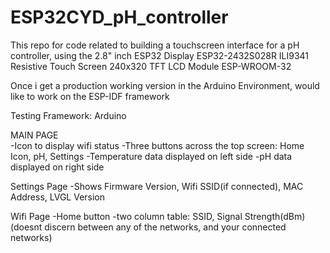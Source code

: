 # ESP32CYD_pH_controller
This repo for code related to building a touchscreen interface for a pH controller, using the 2.8" inch ESP32 Display ESP32-2432S028R ILI9341 Resistive Touch Screen 240x320 TFT LCD Module ESP-WROOM-32

Once i get a production working version in the Arduino Environment, would like to work on the ESP-IDF framework

  Testing Framework: Arduino

MAIN PAGE  
  -Icon to display wifi status
  -Three buttons across the top screen: Home Icon, pH, Settings
  -Temperature data displayed on left side
  -pH data displayed on right side

Settings Page
  -Shows Firmware Version, Wifi SSID(if connected), MAC Address, LVGL Version

Wifi Page
  -Home button
  -two column table: SSID, Signal Strength(dBm)(doesnt discern between any of the networks, and your connected networks)
